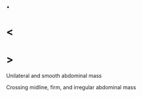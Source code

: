 # .

# <

# >

Unilateral and smooth abdominal mass

Crossing midline, firm, and irregular abdominal mass

